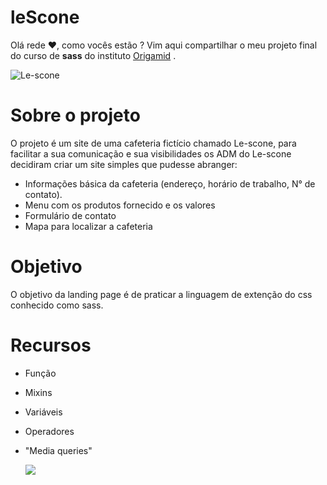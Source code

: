 # leScone
Olá rede ❤, como vocês estão ? Vim aqui compartilhar o meu projeto final do curso de **sass** do instituto [Origamid](https://www.linkedin.com/school/origamid/) . 


 ![Le-scone](https://github.com/SaraFigueiredoBrasil/leScone/assets/60072940/aa69611c-801c-4d37-88f0-9d30c2a499e7)


 # Sobre o projeto
 O projeto é um site de uma cafeteria fictício chamado Le-scone, para facilitar a sua comunicação e sua visibilidades os ADM do Le-scone decidiram criar um site simples que pudesse abranger: 
 - Informações básica da cafeteria (endereço, horário de trabalho, N° de contato).
 - Menu com os produtos fornecido e os valores
 - Formulário de contato
 - Mapa para localizar a cafeteria
   

 # Objetivo
O objetivo da landing page é de praticar a linguagem de extenção do css conhecido como sass. 

# Recursos
 * Função
 * Mixins
 * Variáveis
 * Operadores
 * "Media queries"

    <a href="https://www.linkedin.com/in/sara-s-figueiredo/"><img src="https://img.shields.io/badge/-LinkedIn-%230077B5?style=for-the-badge&logo=linkedin&logoColor=white" target="_blank"></a>
  </p>


